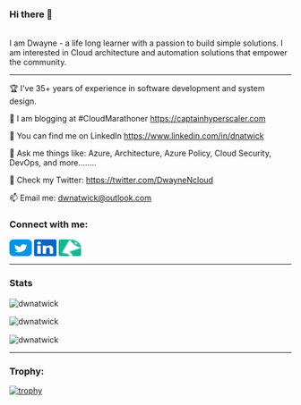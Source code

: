 ### Hi there 👋

<!--
**dwnatwick/dwnatwick** is a ✨ _special_ ✨ repository because its `README.md` (this file) appears on your GitHub profile.

Here are some ideas to get you started:

- 🔭 I’m currently working on ...
- 🌱 I’m currently learning ...
- 👯 I’m looking to collaborate on ...
- 🤔 I’m looking for help with ...
- 💬 Ask me about ...
- 📫 How to reach me: ...
- 😄 Pronouns: ...
- ⚡ Fun fact: ...
-->


<br>
I am Dwayne - a life long learner with a passion to build simple solutions. 
I am interested in Cloud architecture and automation solutions that empower the community.

---

🏆 I've 35+ years of experience in software development and system design.

📝 I am blogging at #CloudMarathoner https://captainhyperscaler.com

📝 You can find me on LinkedIn https://www.linkedin.com/in/dnatwick

💬 Ask me things like: Azure, Architecture, Azure Policy, Cloud Security, DevOps, and more........

🤔 Check my Twitter: https://twitter.com/DwayneNcloud

📫 Email me: dwnatwick@outlook.com 


<!-- Contact Details -->
<h3 align="left">Connect with me:</h3>
<p align="left">
<a href="https://twitter.com/DwayeNcloud" target="blank"><img align="center" src="img/twitter.svg" alt="DwayneNcloud" height="30" width="40" /></a>
<a href="https://www.linkedin.com/in/dnatwick" target="blank"><img align="center" src="img/linkedin.svg" alt="dnatwick" height="30" width="40" /></a>
<a href="https://sessionize.com/dwayne-natwick" target="blank"><img align="center" src="img/sessionize-favicon.png" alt="dwayne-natwick" height="30" width="40" /></a>
</p>

---

### Stats

<p><img align="center" src="https://github-readme-stats.vercel.app/api?username=dwnatwick&theme=algolia&show_icons=true&locale=en" alt="dwnatwick" /></p>

<p><img align="center" src="https://github-readme-streak-stats.herokuapp.com/?user=dwnatwick&theme=algolia&" alt="dwnatwick" /></p>

<p><img align="center" src="https://github-readme-stats.vercel.app/api/top-langs?username=dwnatwick&theme=algolia&show_icons=true&locale=en&layout=compact" alt="dwnatwick" /></p>

---

<h3 align="left">Trophy:</h3>
<p align="left"> 

[![trophy](https://github-profile-trophy.vercel.app/?username=dwnatwick&theme=algolia)]()
</p>

